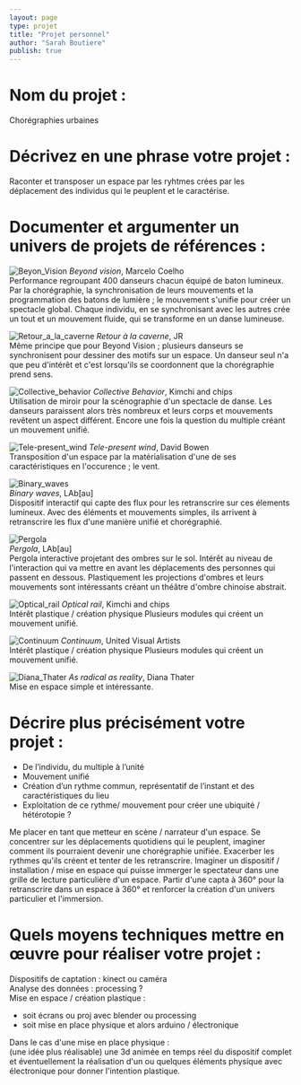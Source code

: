 ```yaml
---
layout: page
type: projet
title: "Projet personnel"
author: "Sarah Boutiere"
publish: true
---
```


# Nom du projet : 

Chorégraphies urbaines

# Décrivez en une phrase votre projet : 

Raconter et transposer un espace par les ryhtmes crées par les déplacement des individus qui le peuplent et le caractérise.

# Documenter et argumenter un univers de projets de références :

![Beyon_Vision](/src/sarah-boutiere/2023/projet_personnel/beyond-vision1.jpg)
*Beyond vision*, Marcelo Coelho<br>
Performance regroupant 400 danseurs chacun équipé de baton lumineux. 
Par la chorégraphie, la synchronisation de leurs mouvements et la programmation des batons de lumière ; le mouvement s'unifie pour créer un spectacle global.
Chaque individu, en se synchronisant avec les autres crée un tout et un mouvement fluide, qui se transforme en un danse lumineuse. 

![Retour_a_la_caverne](/src/sarah-boutiere/2023/projet_personnel/Retour_à_la_caverne.png)
*Retour à la caverne*, JR <br>
Même principe que pour Beyond Vision ; plusieurs danseurs se synchronisent pour dessiner des motifs sur un espace. Un danseur seul n'a que peu d'intérêt et c'est lorsqu'ils se coordonnent que la chorégraphie prend sens. 

![Collective_behavior](/src/sarah-boutiere/2023/projet_personnel/collective_behavior1.jpeg)
*Collective Behavior*, Kimchi and chips <br>
Utilisation de miroir pour la scénographie d'un spectacle de danse. Les danseurs paraissent alors très nombreux et leurs corps et mouvements revêtent un aspect différent. 
Encore une fois la question du multiple créant un mouvement unifié. 

![Tele-present_wind](/src/sarah-boutiere/2023/projet_personnel/telepresent_wind.jpg)
*Tele-present wind*, David Bowen <br>
Transposition d'un espace par la matérialisation d'une de ses caractéristiques en l'occurence ; le vent.

![Binary_waves](/src/sarah-boutiere/2023/projet_personnel/binary_waves3.jpg) <br>
*Binary waves*, LAb[au]<br>
Dispositif interactif qui capte des flux pour les retranscrire sur ces élements lumineux. Avec des éléments et mouvements simples, ils arrivent à retranscrire les flux d'une manière unifié et chorégraphié. 

![Pergola](/src/sarah-boutiere/2023/projet_personnel/Pergola_labau.png) <br>
*Pergola*, LAb[au]<br>
Pergola interactive projetant des ombres sur le sol. Intérêt au niveau de l'interaction qui va mettre en avant les déplacements des personnes qui passent en dessous. Plastiquement les projections d'ombres et leurs mouvements sont intéressants créant un théâtre d'ombre chinoise abstrait. 

![Optical_rail](/src/sarah-boutiere/2023/projet_personnel/opticalrail_taeyoung3.jpg)
*Optical rail*, Kimchi and chips <br>
Intérêt plastique / création physique
Plusieurs modules qui créent un mouvement unifié. 

![Continuum](/src/sarah-boutiere/2023/projet_personnel/Continuum_HIGH_005.jpg)
*Continuum*, United Visual Artists <br>
Intérêt plastique / création physique
Plusieurs modules qui créent un mouvement unifié. 

![Diana_Thater](/src/sarah-boutiere/2023/projet_personnel/ICA_THATER_V30.jpg)
*As radical as reality*, Diana Thater <br>
Mise en espace simple et intéressante. 


# Décrire plus précisément votre projet :
- De l’individu, du multiple à l’unité 
- Mouvement unifié
- Création d’un rythme commun, représentatif de l’instant et des caractéristiques du lieu
- Exploitation de ce rythme/ mouvement pour créer une ubiquité / hétérotopie ?

Me placer en tant que metteur en scène / narrateur d'un espace. Se concentrer sur les déplacements quotidiens qui le peuplent, imaginer comment ils pourraient devenir une chorégraphie unifiée. Exacerber les rythmes qu'ils créent et tenter de les retranscrire. Imaginer un dispositif / installation / mise en espace qui puisse immerger le spectateur dans une grille de lecture particulière d'un espace.
Partir d'une capta à 360° pour la retranscrire dans un espace à 360° et renforcer la création d'un univers particulier et l'immersion. 



# Quels moyens techniques mettre en œuvre pour réaliser votre projet :
Dispositifs de captation : kinect ou caméra <br>
Analyse des données : processing ? <br>
Mise en espace / création plastique : 
- soit écrans ou proj avec blender ou processing
- soit mise en place physique et alors arduino / électronique 

Dans le cas d'une mise en place physique : <br>
(une idée plus réalisable) une 3d animée en temps réel du dispositif complet et éventuellement la réalisation d'un ou quelques éléments physique avec électronique pour donner l'intention plastique. 
